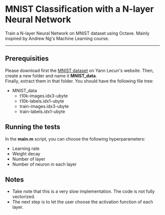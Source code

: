 # MNIST Classification with a N-layer Neural Network

Train a N-layer Neural Network on MNIST dataset using Octave. Mainly inspired by Andrew Ng's Machine Learning course.

---

## Prerequisities
Please download first the [MNIST dataset](http://yann.lecun.com/exdb/mnist/) on Yann Lecun's website.
Then, create a new folder and name it **MNIST_data**.  
Finally, extract them in that folder. You should have the following file tree:
- MNIST_data
	- t10k-images.idx3-ubyte
	- t10k-labels.idx1-ubyte
	- train-images.idx3-ubyte
	- train-labels.idx1-ubyte
	
## Running the tests
In the **main.m** script, you can choose the following hyperparameters:
- Learning rate
- Weight decay
- Number of layer
- Number of neuron in each layer

## Notes
- Take note that this is a very slow implementation. The code is not fully vectorized.
- The next step is to let the user choose the activation function of each layer.